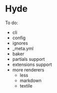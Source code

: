 Hyde
====


To do:

 - cli
 - config
 - ignores
 - _meta.yml 
 - baker
 - partials support
 - extensions support
 - more renderers
   - less
   - markdown
   - textile
